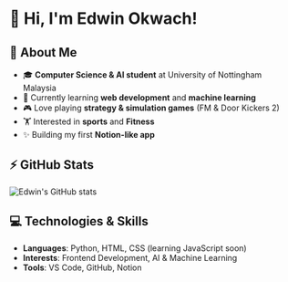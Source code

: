 # 👋 Hi, I'm Edwin Okwach! 
## 🚀 About Me
- 🎓 **Computer Science & AI student** at University of Nottingham Malaysia
- 🌱 Currently learning **web development** and **machine learning**
- 🎮 Love playing **strategy & simulation games** (FM & Door Kickers 2)
- 🏋️ Interested in **sports** and **Fitness**
- ✨ Building my first **Notion-like app**

## ⚡ GitHub Stats
![Edwin's GitHub stats](https://github-readme-stats.vercel.app/api?username=edwin-okwach&show_icons=true&theme=dark)

## 💻 Technologies & Skills
- **Languages**: Python, HTML, CSS (learning JavaScript soon)
- **Interests**: Frontend Development, AI & Machine Learning
- **Tools**: VS Code, GitHub, Notion

